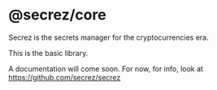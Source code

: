 # @secrez/core

Secrez is the secrets manager for the cryptocurrencies era.

This is the basic library.

A documentation will come soon. For now, for info, look at https://github.com/secrez/secrez


